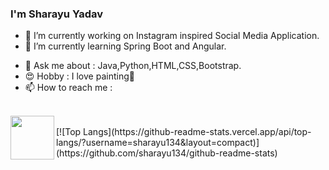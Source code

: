 ### I'm Sharayu Yadav

<!--
**sharayu134/sharayu134** is a ✨ _special_ ✨ repository because its `README.md` (this file) appears on your GitHub profile.

Here are some ideas to get you started:
...-->
- 🔭 I’m currently working on Instagram inspired Social Media Application. 
- 🌱 I’m currently learning Spring Boot and Angular.
<!--- 👯 I’m looking to collaborate on ...
- 🤔 I’m looking for help with ...-->
- 💬 Ask me about : Java,Python,HTML,CSS,Bootstrap.
- 😍 Hobby : I love painting🎨
- 📫 How to reach me :
</br>
<a href="https://www.linkedin.com/in/sharayu-yadav-4a698918b">
  <img align="left" width=70px src="https://img.icons8.com/clouds/100/000000/linkedin.png"/>
</a></br>
[![Top Langs](https://github-readme-stats.vercel.app/api/top-langs/?username=sharayu134&layout=compact)](https://github.com/sharayu134/github-readme-stats)
